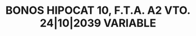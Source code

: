 ---
layout: asset
title: BONOS HIPOCAT 10, F.T.A. A2 VTO. 24|10|2039 VARIABLE
isin: ES0345671012
---